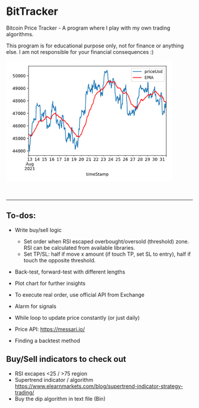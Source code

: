 # ₿itTracker

Bitcoin Price Tracker - A program where I play with my own trading algorithms.

This program is for educational purpose only, not for finance or anything else. I am not responsible for your financial consequences :)

![Output](public/images/Screenshot-31-aug.png)

<br>

---

## To-dos:
- Write buy/sell logic 
    - Set order when RSI escaped overbought/oversold (threshold) zone. RSI can be calculated from available libraries.
    - Set TP/SL: half if move x amount (if touch TP, set SL to entry), half if touch the opposite threshold.
- Back-test, forward-test with different lengths
- Plot chart for further insights

- To execute real order, use official API from Exchange
- Alarm for signals
- While loop to update price constantly (or just daily)
- Price API: https://messari.io/
- Finding a backtest method

## Buy/Sell indicators to check out
- RSI excapes <25 / >75 region
- Supertrend indicator / algorithm https://www.elearnmarkets.com/blog/supertrend-indicator-strategy-trading/
- Buy the dip algorithm in text file (Bin) 